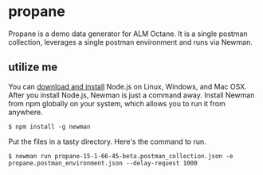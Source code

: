 # propane
Propane is a demo data generator for ALM Octane. It is a single postman collection, leverages a single postman environment and runs via Newman. 


## utilize me

You can [download and install](https://nodejs.org/en/download/current/) Node.js on Linux, Windows, and Mac OSX. After you install Node.js, Newman is just a command away. Install Newman from npm globally on your system, which allows you to run it from anywhere.

```
$ npm install -g newman 
```

Put the files in a tasty directory. Here's the command to run.

```
$ newman run propane-15-1-66-45-beta.postman_collection.json -e propane.postman_environment.json --delay-request 1000 
```
